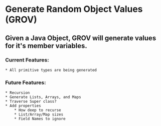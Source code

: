 # Generate Random Object Values (GROV)

## Given a Java Object, GROV will generate values for it's member variables.


### Current Features:
	* All primitive types are being generated

### Future Features:
	* Recursion
	* Generate Lists, Arrays, and Maps
	* Traverse Super class?
	* Add properties
  		* How deep to recurse
  		* List/Array/Map sizes
  		* Field Names to ignore
